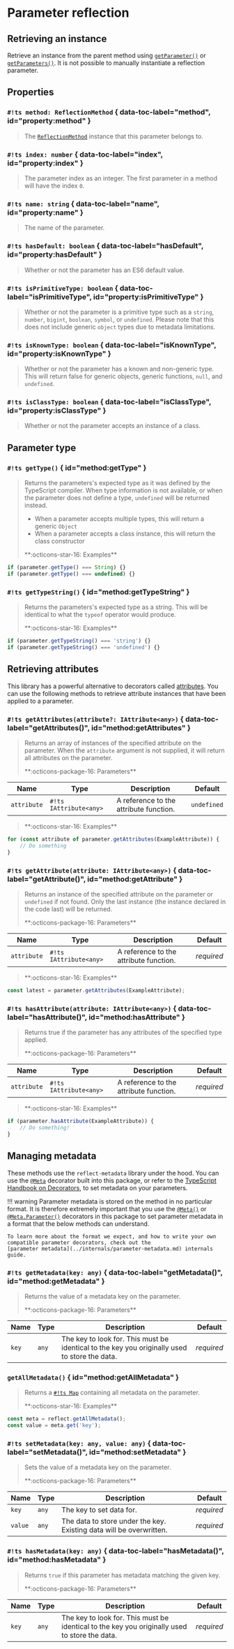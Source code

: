 # Parameter reflection

## Retrieving an instance

Retrieve an instance from the parent method using [`getParameter()`](methods.md#method:getParameter) or
[`getParameters()`](methods.md#method:getParameters). It is not possible to manually instantiate a reflection
parameter.

## Properties

### `#!ts method: ReflectionMethod` { data-toc-label="method", id="property:method" }

> The [`ReflectionMethod`](methods.md) instance that this parameter belongs to.

### `#!ts index: number` { data-toc-label="index", id="property:index" }

> The parameter index as an integer. The first parameter in a method will have the index `0`.

### `#!ts name: string` { data-toc-label="name", id="property:name" }

> The name of the parameter.

### `#!ts hasDefault: boolean` { data-toc-label="hasDefault", id="property:hasDefault" }

> Whether or not the parameter has an ES6 default value.

### `#!ts isPrimitiveType: boolean` { data-toc-label="isPrimitiveType", id="property:isPrimitiveType" }

> Whether or not the parameter is a primitive type such as a `string`, `number`, `bigint`, `boolean`, `symbol`, or
> `undefined`. Please note that this does not include generic `object` types due to metadata limitations.

### `#!ts isKnownType: boolean` { data-toc-label="isKnownType", id="property:isKnownType" }

> Whether or not the parameter has a known and non-generic type. This will return false for generic objects, generic
> functions, `null`, and `undefined`.

### `#!ts isClassType: boolean` { data-toc-label="isClassType", id="property:isClassType" }

> Whether or not the parameter accepts an instance of a class.

## Parameter type

### `#!ts getType()` { id="method:getType" }

> Returns the parameters's expected type as it was defined by the TypeScript compiler. When type information is not
> available, or when the parameter does not define a type, `undefined` will be returned instead.
>
> - When a parameter accepts multiple types, this will return a generic `Object`
> - When a parameter accepts a class instance, this will return the class constructor
>
> <div class="ref-head">**:octicons-star-16: Examples**</div>
>
```ts
if (parameter.getType() === String) {}
if (parameter.getType() === undefined) {}
```

### `#!ts getTypeString()` { id="method:getTypeString" }

> Returns the parameters's expected type as a string. This will be identical to what the `typeof` operator would
> produce.
>
> <div class="ref-head">**:octicons-star-16: Examples**</div>
>
```ts
if (parameter.getTypeString() === 'string') {}
if (parameter.getTypeString() === 'undefined') {}
```

## Retrieving attributes

This library has a powerful alternative to decorators called [attributes](attributes.md). You can use the following
methods to retrieve attribute instances that have been applied to a parameter.

### `#!ts getAttributes(attribute?: IAttribute<any>)` { data-toc-label="getAttributes()", id="method:getAttributes" }

> Returns an array of instances of the specified attribute on the parameter. When the `attribute` argument is not
> supplied, it will return all attributes on the parameter.
>
> <div class="ref-head">**:octicons-package-16: Parameters**</div>
>
| Name        | Type                   | Description                            | Default     |
| ----------- | ---------------------- | -------------------------------------- | ----------- |
| `attribute` | `#!ts IAttribute<any>` | A reference to the attribute function. | `undefined` |
>
> <div class="ref-head">**:octicons-star-16: Examples**</div>
>
```ts
for (const attribute of parameter.getAttributes(ExampleAttribute)) {
	// Do something
}
```

### `#!ts getAttribute(attribute: IAttribute<any>)` { data-toc-label="getAttribute()", id="method:getAttribute" }

> Returns an instance of the specified attribute on the parameter or `undefined` if not found. Only the last instance
> (the instance declared in the code last) will be returned.
>
> <div class="ref-head">**:octicons-package-16: Parameters**</div>
>
| Name        | Type                   | Description                            | Default    |
| ----------- | ---------------------- | -------------------------------------- | ---------- |
| `attribute` | `#!ts IAttribute<any>` | A reference to the attribute function. | *required* |
>
> <div class="ref-head">**:octicons-star-16: Examples**</div>
>
```ts
const latest = parameter.getAttributes(ExampleAttribute);
```

### `#!ts hasAttribute(attribute: IAttribute<any>)` { data-toc-label="hasAttribute()", id="method:hasAttribute" }

> Returns true if the parameter has any attributes of the specified type applied.
>
> <div class="ref-head">**:octicons-package-16: Parameters**</div>
>
| Name        | Type                   | Description                            | Default    |
| ----------- | ---------------------- | -------------------------------------- | ---------- |
| `attribute` | `#!ts IAttribute<any>` | A reference to the attribute function. | *required* |
>
> <div class="ref-head">**:octicons-star-16: Examples**</div>
>
```ts
if (parameter.hasAttribute(ExampleAttribute)) {
	// Do something!
}
```

## Managing metadata

These methods use the `reflect-metadata` library under the hood. You can use the [`@Meta`](../decorators/Meta.md)
decorator built into this package, or refer to the
[TypeScript Handbook on Decorators](https://www.typescriptlang.org/docs/handbook/decorators.html), to set metadata on
your parameters.

!!! warning
	Parameter metadata is stored on the method in no particular format. It is therefore extremely important that
	you use the [`@Meta()`](../decorators/Meta.md#variation:smart) or
	[`@Meta.Parameter()`](../decorators/Meta.md#variation:parameter) decorators in this package to set parameter
	metadata in a format that the below methods can understand.

	To learn more about the format we expect, and how to write your own compatible parameter decorators, check out the
	[parameter metadata](../internals/parameter-metadata.md) internals guide.

### `#!ts getMetadata(key: any)` { data-toc-label="getMetadata()", id="method:getMetadata" }

> Returns the value of a metadata key on the parameter.
>
> <div class="ref-head">**:octicons-package-16: Parameters**</div>
>
| Name  | Type  | Description                                                                                   | Default    |
| ----- | ----- | --------------------------------------------------------------------------------------------- | ---------- |
| `key` | `any` | The key to look for. This must be identical to the key you originally used to store the data. | *required* |

### `getAllMetadata()` { id="method:getAllMetadata" }

> Returns a [`#!ts Map`](https://developer.mozilla.org/en-US/docs/Web/JavaScript/Reference/Global_Objects/Map)
> containing all metadata on the parameter.
>
> <div class="ref-head">**:octicons-star-16: Examples**</div>
>
```ts
const meta = reflect.getAllMetadata();
const value = meta.get('key');
```

### `#!ts setMetadata(key: any, value: any)` { data-toc-label="setMetadata()", id="method:setMetadata" }

> Sets the value of a metadata key on the parameter.
>
> <div class="ref-head">**:octicons-package-16: Parameters**</div>
>
| Name    | Type  | Description                                                         | Default    |
| ------- | ----- | ------------------------------------------------------------------- | ---------- |
| `key`   | `any` | The key to set data for.                                            | *required* |
| `value` | `any` | The data to store under the key. Existing data will be overwritten. | *required* |

### `#!ts hasMetadata(key: any)` { data-toc-label="hasMetadata()", id="method:hasMetadata" }

> Returns `true` if this parameter has metadata matching the given key.
>
> <div class="ref-head">**:octicons-package-16: Parameters**</div>
>
| Name  | Type  | Description                                                                                   | Default    |
| ----- | ----- | --------------------------------------------------------------------------------------------- | ---------- |
| `key` | `any` | The key to look for. This must be identical to the key you originally used to store the data. | *required* |
